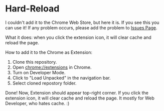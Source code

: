 # Hard-Reload

I couldn't add it to the Chrome Web Store, but here it is. If you see this you can use it!
If any problem occurs, please add the problem to [Issues Page](https://github.com/ahmed-gelemli/Hard-Reload/issues). 

What it does: when you click the extension icon, it will clear cache and reload the page.

How to add it to the Chrome as Extension:

1. Clone this repository.
2. Open [chrome://extensions](chrome://extensions) in Chrome.
3. Turn on Developer Mode.
4. Click to "Load Unpacked" in the navigation bar.
5. Select cloned repostory folder.

Done! Now, Extension should appear top-right corner. If you click the extension icon, it will clear cache and reload the page. It mostly for Web Developer, who hates cache.  :)
